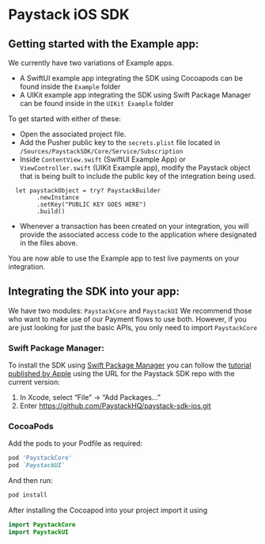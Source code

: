 # Paystack iOS SDK

## Getting started with the Example app:
We currently have two variations of Example apps.

- A SwiftUI example app integrating the SDK using Cocoapods can be found inside the `Example` folder
- A UIKit example app integrating the SDK using Swift Package Manager can be found inside in the `UIKit Example` folder

To get started with either of these:
- Open the associated project file.
- Add the Pusher public key to the `secrets.plist` file located in `/Sources/PaystackSDK/Core/Service/Subscription`
- Inside `ContentView.swift` (SwiftUI Example App) or `ViewController.swift` (UIKit Example app), modify the Paystack object that is being built to include the public key of the integration being used.

```
  let paystackObject = try? PaystackBuilder
        .newInstance
        .setKey("PUBLIC KEY GOES HERE")
        .build()
```
- Whenever a transaction has been created on your integration, you will provide the associated access code to the application where designated in the files above. 

You are now able to use the Example app to test live payments on your integration.

## Integrating the SDK into your app:
We have two modules: `PaystackCore` and `PaystackUI`
We recommend those who want to make use of our Payment flows to use both.
However, if you are just looking for just the basic APIs, you only need to import `PaystackCore`

### Swift Package Manager:
To install the SDK using [Swift Package Manager](https://github.com/apple/swift-package-manager) you can follow the [tutorial published by Apple](https://developer.apple.com/documentation/xcode/adding_package_dependencies_to_your_app) using the URL for the Paystack SDK repo with the current version:

1. In Xcode, select “File” → “Add Packages...”
2. Enter https://github.com/PaystackHQ/paystack-sdk-ios.git

### CocoaPods
Add the pods to your Podfile as required:
```ruby
pod 'PaystackCore'
pod `PaystackUI`
```

And then run:
```ruby
pod install
```
After installing the Cocoapod into your project import it using
```swift
import PaystackCore
import PaystackUI
```
